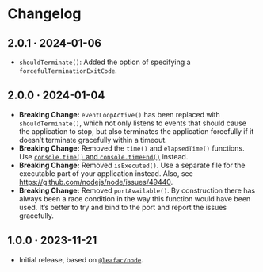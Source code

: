 # Changelog

## 2.0.1 · 2024-01-06

- `shouldTerminate()`: Added the option of specifying a `forcefulTerminationExitCode`.

## 2.0.0 · 2024-01-04

- **Breaking Change:** `eventLoopActive()` has been replaced with `shouldTerminate()`, which not only listens to events that should cause the application to stop, but also terminates the application forcefully if it doesn’t terminate gracefully within a timeout.
- **Breaking Change:** Removed the `time()` and `elapsedTime()` functions. Use [`console.time()` and `console.timeEnd()`](https://nodejs.org/dist/latest-v21.x/docs/api/console.html#consoletimelabel) instead.
- **Breaking Change:** Removed `isExecuted()`. Use a separate file for the executable part of your application instead. Also, see https://github.com/nodejs/node/issues/49440.
- **Breaking Change:** Removed `portAvailable()`. By construction there has always been a race condition in the way this function would have been used. It’s better to try and bind to the port and report the issues gracefully.

## 1.0.0 · 2023-11-21

- Initial release, based on [`@leafac/node`](https://npm.im/@leafac/node).
